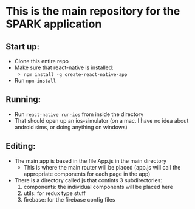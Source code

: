 # This is the main repository for the SPARK application

## Start up:
* Clone this entire repo
* Make sure that react-native is installed:
  - ```npm install -g create-react-native-app```
* Run ```npm-install```

## Running:
* Run ```react-native run-ios``` from inside the directory
* That should open up an ios-simulator (on a mac. I have no idea about android sims, or doing anything on windows)

## Editing:
* The main app is based in the file App.js in the main directory
  - This is where the main router will be placed (app.js will call the appropriate components for each page in the app)
* There is a directory called js that contints 3 subdirectories:
  1. components: the individual components will be placed here
  2. utils: for redux type stuff
  3. firebase: for the firebase config files
